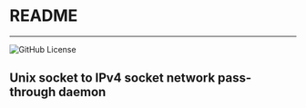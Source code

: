 # README
---
![GitHub License](https://img.shields.io/github/license/onsokumaru/passthrough_daemon)


## Unix socket to IPv4 socket network pass-through daemon
